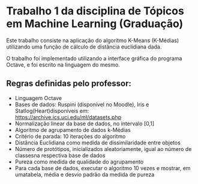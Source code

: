 # Trabalho 1 da disciplina de Tópicos em Machine Learning (Graduação)

Este trabalho consiste na aplicação do algoritmo K-Means (K-Médias) utilizando uma função de cálculo de distância euclidiana dada.

O trabalho foi implementado utilizando a interface gráfica do programa Octave, e foi escrito na linguagem do mesmo.

## Regras definidas pelo professor:

- Linguagem Octave
- Bases de dados: Ruspini (disponível no Moodle), Iris e Statlog(Heart)disponíveis em: https://archive.ics.uci.edu/ml/datasets.php
- Normalização linear da base de dados, no intervalo [0,1]
- Algoritmo de agrupamento de dados k-Médias
- Critério de parada: 10 iterações do algoritmo
- Distância Euclidiana como medida de dissimilaridade entre objetos
- Número de protótipos, inicializados aleatoriamente, igual ao número de classesna respectiva base de dados
- Pureza como medida de qualidade do agrupamento
- Para cada base de dados, executar o algoritmo 10 vezes e mostrar, em umatabela, média e desvio padrão da medida de pureza
